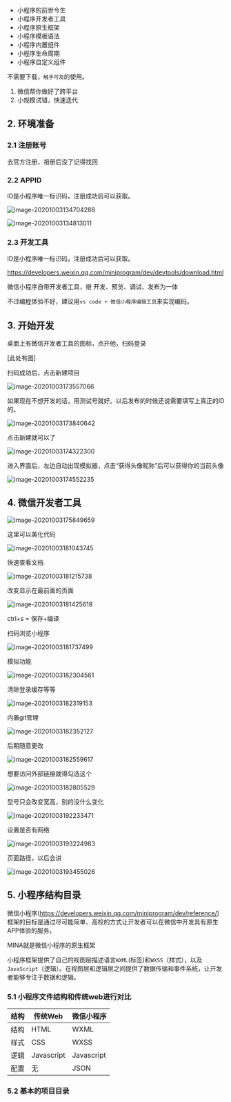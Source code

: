 - 小程序的前世今生
- 小程序开发者工具
- 小程序原生框架
- 小程序模板语法
- 小程序内置组件
- 小程序生命周期
- 小程序自定义组件

不需要下载，`触手可及`的使用。

1. 微信帮你做好了跨平台
2. 小规模试错，快速迭代

## 2. 环境准备

### 2.1 注册账号

去官方注册，祖册后没了记得找回

### 2.2 APPID

ID是小程序唯一标识码，注册成功后可以获取。

![image-20201003134704288](C:\Users\DAN\AppData\Roaming\Typora\typora-user-images\image-20201003134704288.png)

![image-20201003134813011](C:\Users\DAN\AppData\Roaming\Typora\typora-user-images\image-20201003134813011.png)

### 2.3 开发工具

ID是小程序唯一标识码，注册成功后可以获取。

https://developers.weixin.qq.com/miniprogram/dev/devtools/download.html



微信小程序自带开发者工具，继 开发、预览、调试、发布为一体

不过编程体验不好，建议用`vs code + 微信小程序编辑工具`来实现编码。

## 3. 开始开发

桌面上有微信开发者工具的图标，点开他，扫码登录

[此处有图]

扫码成功后，点击新建项目

![image-20201003173557066](C:\Users\DAN\AppData\Roaming\Typora\typora-user-images\image-20201003173557066.png)



如果现在不想开发的话，用测试号就好。以后发布的时候还说需要填写上真正的ID的。

![image-20201003173840642](C:\Users\DAN\AppData\Roaming\Typora\typora-user-images\image-20201003173840642.png)



点击新建就可以了

![image-20201003174322300](C:\Users\DAN\AppData\Roaming\Typora\typora-user-images\image-20201003174322300.png)

进入界面后，左边自动出现模拟器，点击“获得头像昵称”后可以获得你的当前头像

![image-20201003174552235](C:\Users\DAN\AppData\Roaming\Typora\typora-user-images\image-20201003174552235.png)



## 4. 微信开发者工具

![image-20201003175849659](C:\Users\DAN\AppData\Roaming\Typora\typora-user-images\image-20201003175849659.png)

这里可以美化代码

![image-20201003181043745](C:\Users\DAN\AppData\Roaming\Typora\typora-user-images\image-20201003181043745.png)

快速查看文档

![image-20201003181215738](C:\Users\DAN\AppData\Roaming\Typora\typora-user-images\image-20201003181215738.png)

改变显示在最前面的页面

![image-20201003181425618](C:\Users\DAN\AppData\Roaming\Typora\typora-user-images\image-20201003181425618.png)

ctrl+s = 保存+编译

扫码浏览小程序

![image-20201003181737499](C:\Users\DAN\AppData\Roaming\Typora\typora-user-images\image-20201003181737499.png)

模拟功能

![image-20201003182304561](C:\Users\DAN\AppData\Roaming\Typora\typora-user-images\image-20201003182304561.png)

清除登录缓存等等

![image-20201003182319153](C:\Users\DAN\AppData\Roaming\Typora\typora-user-images\image-20201003182319153.png)

内置git管理

![image-20201003182352127](C:\Users\DAN\AppData\Roaming\Typora\typora-user-images\image-20201003182352127.png)

后期随意更改

![image-20201003182559617](C:\Users\DAN\AppData\Roaming\Typora\typora-user-images\image-20201003182559617.png)

想要访问外部链接就得勾选这个

![image-20201003182805529](C:\Users\DAN\AppData\Roaming\Typora\typora-user-images\image-20201003182805529.png)

型号只会改变宽高，别的没什么变化

![image-20201003192233471](C:\Users\DAN\AppData\Roaming\Typora\typora-user-images\image-20201003192233471.png)

设置是否有网络

![image-20201003193224983](C:\Users\DAN\AppData\Roaming\Typora\typora-user-images\image-20201003193224983.png)

页面路径，以后会讲

![image-20201003193455026](C:\Users\DAN\AppData\Roaming\Typora\typora-user-images\image-20201003193455026.png)

 

## 5. 小程序结构目录

微信小程序(https://developers.weixin.qq.com/miniprogram/dev/reference/)框架的目标是通过尽可能简单、高校的方式让开发者可以在微信中开发具有原生APP体验的服务。

MINA就是微信小程序的原生框架

小程序框架提供了自己的视图层描述语言`WXML`(标签)和`WXSS`（样式），以及`JavaScript`（逻辑）。在视图层和逻辑层之间提供了数据传输和事件系统，让开发者能够专注于数据和逻辑。



### 5.1 小程序文件结构和传统web进行对比

| 结构 | 传统Web    | 微信小程序 |
| ---- | ---------- | ---------- |
| 结构 | HTML       | WXML       |
| 样式 | CSS        | WXSS       |
| 逻辑 | Javascript | Javascript |
| 配置 | 无         | JSON       |



### 5.2 基本的项目目录
